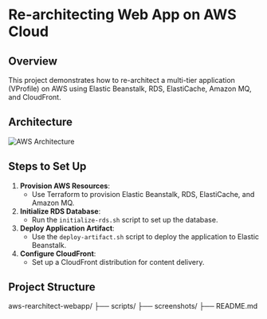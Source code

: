 # Re-architecting Web App on AWS Cloud

## Overview
This project demonstrates how to re-architect a multi-tier application (VProfile) on AWS using Elastic Beanstalk, RDS, ElastiCache, Amazon MQ, and CloudFront.

## Architecture
![AWS Architecture](screenshots/aws-architecture.png)

## Steps to Set Up
1. **Provision AWS Resources**:
   - Use Terraform to provision Elastic Beanstalk, RDS, ElastiCache, and Amazon MQ.
2. **Initialize RDS Database**:
   - Run the `initialize-rds.sh` script to set up the database.
3. **Deploy Application Artifact**:
   - Use the `deploy-artifact.sh` script to deploy the application to Elastic Beanstalk.
4. **Configure CloudFront**:
   - Set up a CloudFront distribution for content delivery.

## Project Structure
aws-rearchitect-webapp/
├── scripts/
├── screenshots/
├── README.md
